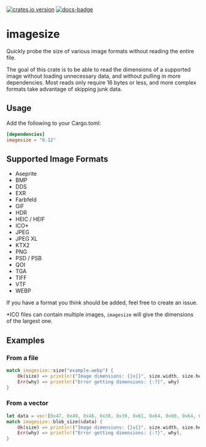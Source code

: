 [![crates.io version]][crates.io link] [![docs-badge][]][docs]

# imagesize
Quickly probe the size of various image formats without reading the entire file.

The goal of this crate is to be able to read the dimensions of a supported image without loading unnecessary data, and without pulling in more dependencies. Most reads only require 16 bytes or less, and more complex formats take advantage of skipping junk data.

## Usage
Add the following to your Cargo.toml:
```toml
[dependencies]
imagesize = "0.12"
```

## Supported Image Formats
* Aseprite
* BMP
* DDS
* EXR
* Farbfeld
* GIF
* HDR
* HEIC / HEIF
* ICO*
* JPEG
* JPEG XL
* KTX2
* PNG
* PSD / PSB
* QOI
* TGA
* TIFF
* VTF
* WEBP

If you have a format you think should be added, feel free to create an issue.

*ICO files can contain multiple images, `imagesize` will give the dimensions of the largest one.

## Examples

### From a file
```rust
match imagesize::size("example.webp") {
    Ok(size) => println!("Image dimensions: {}x{}", size.width, size.height),
    Err(why) => println!("Error getting dimensions: {:?}", why)
}
```

### From a vector
```rust
let data = vec![0x47, 0x49, 0x46, 0x38, 0x39, 0x61, 0x64, 0x00, 0x64, 0x00];
match imagesize::blob_size(&data) {
    Ok(size) => println!("Image dimensions: {}x{}", size.width, size.height),
    Err(why) => println!("Error getting dimensions: {:?}", why),
}
```

[crates.io link]: https://crates.io/crates/imagesize
[crates.io version]: https://img.shields.io/crates/v/imagesize.svg?style=flat-square
[docs]: https://docs.rs/imagesize
[docs-badge]: https://img.shields.io/badge/docs-online-5023dd.svg?style=flat-square
